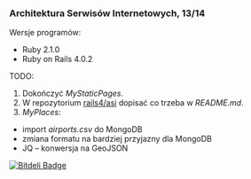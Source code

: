 ### Architektura Serwisów Internetowych, 13/14

Wersje programów:

* Ruby 2.1.0
* Ruby on Rails 4.0.2


TODO:

1. Dokończyć *MyStaticPages*.
2. W repozytorium [rails4/asi](https://github.com/rails4/asi)
   dopisać co trzeba w *README.md*.
3. *MyPlaces*:
  - import *airports.csv* do MongoDB
  - zmiana formatu na bardziej przyjazny dla MongoDB
  - JQ – konwersja na GeoJSON


[![Bitdeli Badge](https://d2weczhvl823v0.cloudfront.net/wbzyl/rails4-tutorial/trend.png)](https://bitdeli.com/free "Bitdeli Badge")

